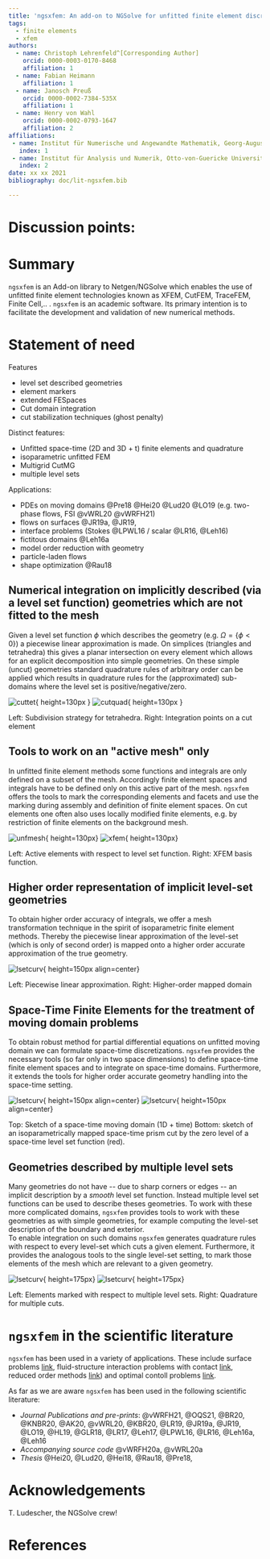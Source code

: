 ```yaml
---
title: 'ngsxfem: An add-on to NGSolve for unfitted finite element discretizations'
tags:
  - finite elements
  - xfem
authors:
  - name: Christoph Lehrenfeld^[Corresponding Author]
    orcid: 0000-0003-0170-8468
    affiliation: 1
  - name: Fabian Heimann
    affiliation: 1
  - name: Janosch Preuß
    orcid: 0000-0002-7384-535X
    affiliation: 1
  - name: Henry von Wahl
    orcid: 0000-0002-0793-1647
    affiliation: 2
affiliations:
 - name: Institut für Numerische und Angewandte Mathematik, Georg-August Universität Göttingen
   index: 1
 - name: Institut für Analysis und Numerik, Otto-von-Guericke Universität, Magdeburg
   index: 2
date: xx xx 2021
bibliography: doc/lit-ngsxfem.bib

---
```


# Discussion points:

# Summary
`ngsxfem` is an Add-on library to Netgen/NGSolve which enables the use of unfitted finite element technologies known as XFEM, CutFEM, TraceFEM, Finite Cell,.. . `ngsxfem` is an academic software. Its primary intention is to facilitate the development and validation of new numerical methods.

# Statement of need

Features
* level set described geometries
* element markers
* extended FESpaces
* Cut domain integration
* cut stabilization techniques (ghost penalty)

Distinct features:
* Unfitted space-time (2D and 3D + t) finite elements and quadrature
* isoparametric unfitted FEM
* Multigrid CutMG
* multiple level sets

Applications:
* PDEs on moving domains @Pre18 @Hei20 @Lud20 @LO19 (e.g. two-phase flows, FSI @vWRL20 @vWRFH21) 
* flows on surfaces @JR19a, @JR19, 
* interface problems (Stokes @LPWL16 / scalar @LR16, @Leh16)
* fictitous domains @Leh16a
* model order reduction with geometry 
* particle-laden flows
* shape optimization @Rau18


## Numerical integration on implicitly described (via a level set function) geometries which are not fitted to the mesh
Given a level set function $\phi$ which describes the geometry (e.g. $\Omega = \{ \phi < 0 \}$) a piecewise linear approximation is made.
On simplices (triangles and tetrahedra) this gives a planar intersection on every element which allows for an explicit decomposition into simple geometries.
On these simple (uncut) geometries standard quadrature rules of arbitrary order can be applied which results in quadrature rules for the (approximated) sub-domains where the level set is positive/negative/zero.

![cuttet](./graphics/cuttet.jpg){ height=130px } ![cutquad](./graphics/cut_quadrature.png){ height=130px }

Left: Subdivision strategy for tetrahedra. Right: Integration points on a cut element

## Tools to work on an "active mesh" only
In unfitted finite element methods some functions and integrals are only defined on a subset of the mesh. Accordingly finite element spaces and integrals have to be defined only on this active part of the mesh. 
`ngsxfem` offers the tools to mark the corresponding elements and facets and use the marking during assembly and definition of finite element spaces. 
On cut elements one often also uses locally modified finite elements, e.g. by restriction of finite elements on the background mesh.

![unfmesh](./graphics/unfittedmesh.jpg){ height=130px} ![xfem](./graphics/xfem.jpg){ height=130px}

Left: Active elements with respect to level set function. Right: XFEM basis function.

## Higher order representation of implicit level-set geometries 
To obtain higher order accuracy of integrals, we offer a mesh transformation technique in the spirit of isoparametric finite element methods. 
Thereby the piecewise linear approximation of the level-set (which is only of second order) is mapped onto a higher order accurate approximation of the true geometry.

![lsetcurv](./graphics/lsetcurv.jpg){ height=150px align=center} 

Left: Piecewise linear approximation. Right: Higher-order mapped domain

## Space-Time Finite Elements for the treatment of moving domain problems
To obtain robust method for partial differential equations on unfitted moving domain we can formulate space-time discretizations. `ngsxfem` provides the necessary tools (so far only in two space dimensions) to define space-time finite element spaces and to integrate on space-time domains. Furthermore, it extends the tools for higher order accurate geometry handling into the space-time setting.

![lsetcurv](./graphics/spacetime1.png){ height=150px align=center} ![lsetcurv](./graphics/spacetime2.png){ height=150px align=center} 

Top: Sketch of a space-time moving domain (1D + time) Bottom: sketch of an isoparametrically mapped space-time prism cut by the zero level of a space-time level set function (red).

## Geometries described by multiple level sets
Many geometries do not have -- due to sharp corners or edges -- an implicit description by a *smooth* level set function. Instead multiple level set functions can be used to describe theses geometries. 
To work with these more complicated domains, `ngsxfem` provides tools to work with these geometries as with simple geometries, for example computing the level-set description of the boundary and exterior.  
To enable integration on such domains `ngsxfem` generates quadrature rules with respect to every level-set which cuts a given element. Furthermore, it provides the analogous tools to the single level-set setting, to mark those elements of the mesh which are relevant to a given geometry.

![lsetcurv](./graphics/zdisc-cut-elements.png){ height=175px} ![lsetcurv](./graphics/cut_quadrature_mlset.png){ height=175px} 

Left: Elements marked with respect to multiple level sets. Right: Quadrature for multiple cuts.


# `ngsxfem` in the scientific literature
`ngsxfem` has been used in a variety of applications. These include surface problems [link](https://arxiv.org/abs/1909.08327), fluid-structure interaction problems with contact [link](https://arxiv.org/abs/2011.08691), reduced order methods [link](https://arxiv.org/abs/2010.04953)) and optimal contoll problems [link](https://arxiv.org/abs/2003.00352). 

As far as we are aware `ngsxfem` has been used in the following scientific literature:

* *Journal Publications and pre-prints*: @vWRFH21, @OQS21, @BR20, @KNBR20, @AK20, @vWRL20, @KBR20, @LR19, @JR19a, @JR19, @LO19, @HL19, @GLR18, @LR17, @Leh17, @LPWL16, @LR16, @Leh16a, @Leh16
* *Accompanying source code* @vWRFH20a, @vWRL20a
* *Thesis* @Hei20, @Lud20, @Hei18, @Rau18, @Pre18,

# Acknowledgements
T. Ludescher, the NGSolve crew!

# References
